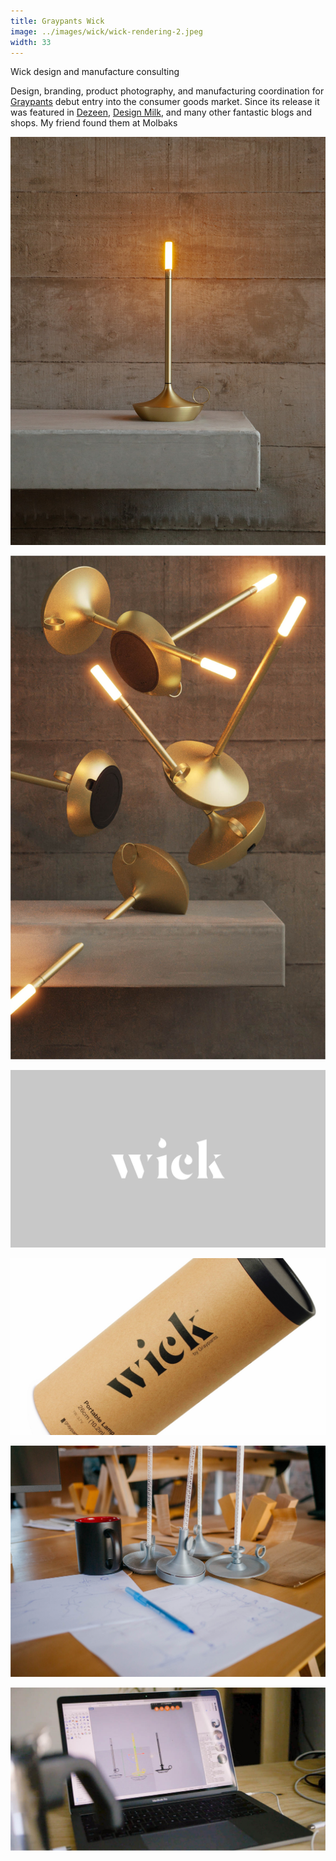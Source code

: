 ```yaml
---
title: Graypants Wick
image: ../images/wick/wick-rendering-2.jpeg
width: 33
---
```


Wick design and manufacture consulting

Design, branding, product photography, and manufacturing coordination for [Graypants](https://graypants.com) debut entry into the consumer goods market. Since its release it was featured in [Dezeen](https://www.dezeen.com/2020/12/02/graypants-wick-lighting-dezeen-showroom/), [Design Milk](https://design-milk.com/our-favorite-candlelight-is-now-available-in-new-modern-shades/), and many other fantastic blogs and shops. My friend found them at Molbaks

![](../images/wick/wick-hearth.jpeg)

![](../images/wick/wick-rendering-2.jpeg)

![](../images/wick/wick-branding-1.jpeg)

![](../images/wick/wick-branding-2.jpeg)

![](../images/wick/wick-prototypes.jpg)

![](../images/wick/wick-cad.jpg)

